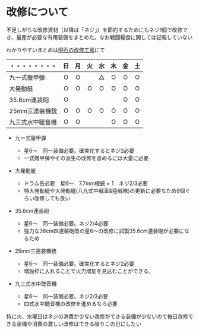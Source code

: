 # 改修について
不足しがちな改修資材（以降は「ネジ」）を節約するためにもネジ1個で改修でき、量産が必要な有用装備をまとめた。なお戦闘糧食に関しては記載していない

わかりやすいまとめは[明石の改修工房](https://akashi-list.me)にて

|・・・・・・・・|日 |月|火|水|木|金|土|
|:-|:-:|:-:|:-:|:-:|:-:|:-:|:-:|
|九一式徹甲弾|O|O||△|O|O|O|
|大発動艇|O|O|O|O|O|O|O|
|35.6cm連装砲|O|||||O|O|
|25mm三連装機銃|O|O|O|O|O|O|O|
|九三式水中聴音機|O|O|||O|O|O|

- 九一式徹甲弾  
  - 星6～　同一装備必要。確実化するとネジ2必要
  - 一式徹甲弾やその派生の改修を進めるには大量に必要

- 大発動艇
  - ドラム缶必要　星6～　7.7mm機銃 × 1　ネジ2/3必要
  - 特大発動艇や大発動艇(八九式中戦車&陸戦隊)の更新に必要なため9個ぐらい改修しても良い

- 35.6cm連装砲
  - 星6～　同一装備必要。ネジ2/4必要
  - 強力な38cm四連装砲改の星6～の改修に試製35.6cm連装砲が必要になるため

- 25mm三連装機銃
  - 星6～　同一装備必要。確実化するとネジ2必要
  - 増設枠に入れることで火力増加を見込むことができる。

- 九三式水中聴音機
  - 星6～　同一装備必要。ネジ2/3必要
  - 四式水中聴音機の改修を進めるなら必要

特に火、水曜日はネジの消費が少ない改修ができる装備が少ないので毎日改修できる装備や消費の激しい改修はできる限りこの日にしたい